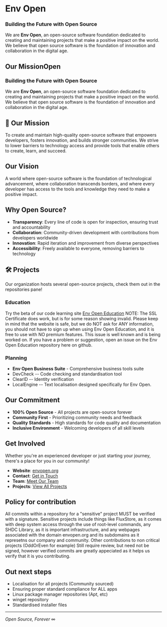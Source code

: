 # Env Open
### Building the Future with Open Source

We are **Env Open**, an open-source software foundation dedicated to creating and maintaining projects that make a positive impact on the world. We believe that open source software is the foundation of innovation and collaboration in the digital age.

## Our MissionOpen
### Building the Future with Open Source

We are **Env Open**, an open-source software foundation dedicated to creating and maintaining projects that make a positive impact on the world. We believe that open source software is the foundation of innovation and collaboration in the digital age.

## 🎯 Our Mission

To create and maintain high-quality open-source software that empowers developers, fosters innovation, and builds stronger communities. We strive to lower barriers to technology access and provide tools that enable others to create, learn, and succeed.

## Our Vision

A world where open-source software is the foundation of technological advancement, where collaboration transcends borders, and where every developer has access to the tools and knowledge they need to make a positive impact.

## Why Open Source?

- **Transparency**: Every line of code is open for inspection, ensuring trust and accountability
- **Collaboration**: Community-driven development with contributions from developers worldwide
- **Innovation**: Rapid iteration and improvement from diverse perspectives
- **Accessibility**: Freely available to everyone, removing barriers to technology

## 🛠️ Projects

Our organization hosts several open-source projects, check them out in the repositories pane!

### Education
Try the beta of our code learning site [Env Open Education](https://www.edu.envopen.org) NOTE: The SSL Certificate does work, but is for some reason showing invalid. Please keep in mind that the website is safe, but we do NOT ask for ANY information, you should not have to sign up when using Env Open Education, and it is free to use with NO premium features. This issue is well known and is being worked on.
If you have a problem or suggestion, open an issue on the Env Open Education repository here on github.

### Planning
- **Env Open Business Suite** - Comprehensive business tools suite
- DevCheck -- Code checking and standardisation tool
- ClearID -- Identity verification
- LocalEngine -- Text localisation designed specifically for Env Open.

## Our Commitment

- **100% Open Source** - All projects are open-source forever
- **Community First** - Prioritizing community needs and feedback
- **Quality Standards** - High standards for code quality and documentation
- **Inclusive Environment** - Welcoming developers of all skill levels

## Get Involved

Whether you're an experienced developer or just starting your journey, there's a place for you in our community!

- **Website**: [envopen.org](https://envopen.org)
- **Contact**: [Get in Touch](https://envopen.org/contact.html)
- **Team**: [Meet Our Team](https://envopen.org/team.html)
- **Projects**: [View All Projects](https://envopen.org/projects.html)

## Policy for contribution
All commits within a repository for a "sensitive" project MUST be verified with a signature. Sensitive projects include things like FluxStore, as it comes with deep system access through the use of root-level commands, any SHDC Library, as it is important infrastructure, and any webpages associated with the domain envopen.org and its subdomains as it represetns our company and community. Other contributions to non critical projects (OddOrEven for example) Still require review, but need not be signed, however verified commits are greatly appeciated as it helps us verify that it is you contributing. 

## Out next steps
- Localisation for all projects (Community sourced)
- Ensuring proper standard compliance for ALL apps
- Linux package manager repositories (Apt, etc)
- winget repository
- Standardised installer files

---
*Open Source, Forever* ∞

